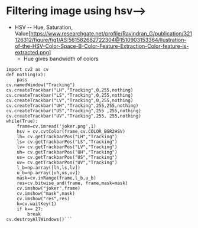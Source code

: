 # Filtering image using hsv-->
* HSV -- Hue, Saturation, Value[https://www.researchgate.net/profile/Ravindran_G/publication/321126312/figure/fig1/AS:561582682722304@1510903153364/llustration-of-the-HSV-Color-Space-B-Color-Feature-Extraction-Color-feature-is-extracted.png]
    * Hue gives bandwidth of colors
    
```import numpy as np
import cv2 as cv
def nothing(x):
    pass
cv.namedWindow("Tracking")
cv.createTrackbar("LH","Tracking",0,255,nothing)
cv.createTrackbar("LS","Tracking",0,255,nothing)
cv.createTrackbar("LV","Tracking",0,255,nothing)
cv.createTrackbar("UH","Tracking",255,255,nothing)
cv.createTrackbar("US","Tracking",255 ,255,nothing)
cv.createTrackbar("UV","Tracking",255, 255,nothing)
while(True):
    frame=cv.imread('joker.png',1)
    hsv = cv.cvtColor(frame,cv.COLOR_BGR2HSV)
    lh= cv.getTrackbarPos("LH","Tracking")
    ls= cv.getTrackbarPos("LS","Tracking")
    lv= cv.getTrackbarPos("LV","Tracking")
    uh= cv.getTrackbarPos("UH","Tracking")
    us= cv.getTrackbarPos("US","Tracking")
    uv= cv.getTrackbarPos("UV","Tracking")
    l_b=np.array([lh,ls,lv])
    u_b=np.array([uh,us,uv])
    mask=cv.inRange(frame,l_b,u_b)
    res=cv.bitwise_and(frame, frame,mask=mask)
    cv.imshow("joker",frame)
    cv.imshow("mask",mask)
    cv.imshow("res",res)
    k=cv.waitKey(1)
    if k== 27:
        break
cv.destroyAllWindows()```
